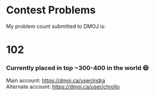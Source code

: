 # Contest Problems

My problem count submitted to DMOJ is:
# 102
### Currently placed in top ~300-400 in the world :smile:
Main account:
https://dmoj.ca/user/indra <br />
Alternate account:
https://dmoj.ca/user/chrollo
